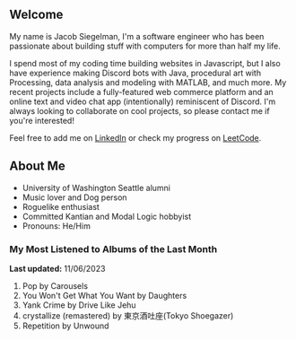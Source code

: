 
## Welcome
My name is Jacob Siegelman, I'm a software engineer who has been passionate about building stuff with computers for more than half my life.

I spend most of my coding time building websites in Javascript, but I also have experience making Discord bots with Java, procedural art with Processing, data analysis and modeling with MATLAB, and much more. My recent projects include a fully-featured web commerce platform and an online text and video chat app (intentionally) reminiscent of Discord. I'm always looking to collaborate on cool projects, so please contact me if you're interested!

Feel free to add me on [LinkedIn](https://www.linkedin.com/in/jacob-siegelman/) or check my progress on [LeetCode](https://leetcode.com/jsiegelman/).

## About Me
- University of Washington Seattle alumni
- Music lover and Dog person
- Roguelike enthusiast
- Committed Kantian and Modal Logic hobbyist
- Pronouns: He/Him

### My Most Listened to Albums of the Last Month
**Last updated:** 11/06/2023 <!-- lfm -->   
1. <!-- lfm -->Pop by Carousels  
2. <!-- lfm -->You Won't Get What You Want by Daughters  
3. <!-- lfm -->Yank Crime by Drive Like Jehu  
4. <!-- lfm -->crystallize (remastered) by 東京酒吐座(Tokyo Shoegazer)  
5. <!-- lfm -->Repetition by Unwound  

